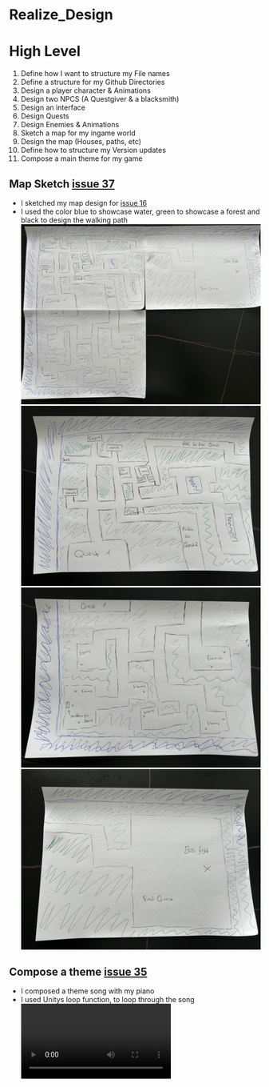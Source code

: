 # Realize_Design

# High Level
1. Define how I want to structure my File names
2. Define a structure for my Github Directories
3. Design a player character & Animations
4. Design two NPCS (A Questgiver & a blacksmith)
5. Design an interface
6. Design Quests
7. Design Enemies & Animations
8. Sketch a map for my ingame world
9. Design the map (Houses, paths, etc)
10. Define how to structure my Version updates
11. Compose a main theme for my game

## Map Sketch [issue 37]
* I sketched my map design for [issue 16]
* I used the color blue to showcase water, green to showcase a forest and black to design the walking path
![Map Sketch put together][mapSketchAll]
![Map Sketch First Map Section][mapSketch1]
![Map Sketch Second Map Section][mapSketch2]
![Map Sketch Third Map Section][mapSketch3]

## Compose a theme [issue 35]
* I composed a theme song with my piano
* I used Unitys loop function, to loop through the song
![Composing the song on Piano][composedSong]

[issue 16]: https://github.com/MysterionNY/m431_ap24a_ForgottenLands/issues/16
[issue 35]: https://github.com/MysterionNY/m431_ap24a_ForgottenLands/issues/35
[issue 37]: https://github.com/MysterionNY/m431_ap24a_ForgottenLands/issues/37

[mapSketchAll]: ../02_Resources/Images/04_MapSketchAll.jpg
[mapSketch1]: ../02_Resources/Images/04_MapSketch1.jpg
[mapSketch2]: ../02_Resources/Images/04_MapSketch2.jpg
[mapSketch3]: ../02_Resources/Images/04_MapSketch3.jpg
[composedSong]: ../02_Resources/Videos/ForgottenLands_PianoTheme_Creation.mov